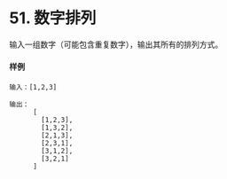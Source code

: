 # 51. 数字排列

输入一组数字（可能包含重复数字），输出其所有的排列方式。

#### 样例

```
输入：[1,2,3]

输出：
      [
        [1,2,3],
        [1,3,2],
        [2,1,3],
        [2,3,1],
        [3,1,2],
        [3,2,1]
      ]
```
